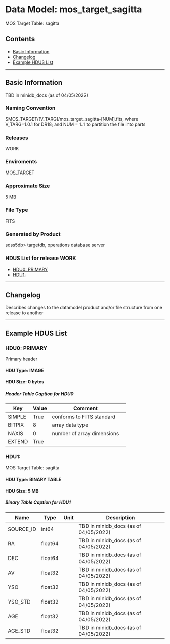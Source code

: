# Data Model: mos_target_sagitta


MOS Target Table: sagitta


## Contents
- [Basic Information](#basic-information)
- [Changelog](#changelog)
- [Example HDUS List](#example-hdus-list)

---

## Basic Information
TBD in minidb_docs (as of 04/05/2022)

### Naming Convention
$MOS_TARGET/[V_TARG]/mos_target_sagitta-[NUM].fits, where V_TARG=1.0.1 for DR18; and NUM = 1..1 to partition the file into parts

### Releases
WORK

### Enviroments
MOS_TARGET

### Approximate Size
5 MB

### File Type
FITS

### Generated by Product
sdss5db> targetdb, operations database server

### HDUS List for release WORK
  - [HDU0: PRIMARY](#hdu0-primary)
  - [HDU1: ](#hdu1-)

---

## Changelog
Describes changes to the datamodel product and/or file structure from one release to another

---
## Example HDUS List

### HDU0: PRIMARY
Primary header

#### HDU Type: IMAGE
#### HDU Size:  0 bytes

##### Header Table Caption for HDU0
Key | Value | Comment | |
| --- | --- | --- | --- |
| SIMPLE | True | conforms to FITS standard |
| BITPIX | 8 | array data type |
| NAXIS | 0 | number of array dimensions |
| EXTEND | True |  |



### HDU1: 
MOS Target Table: sagitta

#### HDU Type: BINARY TABLE
#### HDU Size:  5 MB

##### Binary Table Caption for HDU1
Name | Type | Unit | Description |
| --- | --- | --- | --- |
 | SOURCE_ID | int64 |  | TBD in minidb_docs (as of 04/05/2022) |
 | RA | float64 |  | TBD in minidb_docs (as of 04/05/2022) |
 | DEC | float64 |  | TBD in minidb_docs (as of 04/05/2022) |
 | AV | float32 |  | TBD in minidb_docs (as of 04/05/2022) |
 | YSO | float32 |  | TBD in minidb_docs (as of 04/05/2022) |
 | YSO_STD | float32 |  | TBD in minidb_docs (as of 04/05/2022) |
 | AGE | float32 |  | TBD in minidb_docs (as of 04/05/2022) |
 | AGE_STD | float32 |  | TBD in minidb_docs (as of 04/05/2022) |


